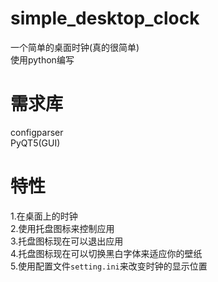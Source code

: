 # simple_desktop_clock
一个简单的桌面时钟(真的很简单)  
使用python编写
# 需求库
configparser  
PyQT5(GUI)  
# 特性
1.在桌面上的时钟  
2.使用托盘图标来控制应用  
3.托盘图标现在可以退出应用  
4.托盘图标现在可以切换黑白字体来适应你的壁纸  
5.使用配置文件`setting.ini`来改变时钟的显示位置  
